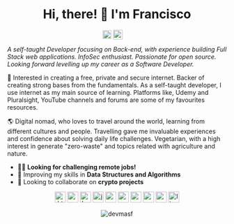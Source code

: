 <!-- ![alt text](https://images.unsplash.com/photo-1477948879622-5f16e220fa42?ixlib=rb-1.2.1&ixid=eyJhcHBfaWQiOjEyMDd9&auto=format&fit=crop&w=1350&q=80) -->
<!-- ![alt text](https://media-exp1.licdn.com/dms/image/C4E16AQGb8nitjNusOg/profile-displaybackgroundimage-shrink_200_800/0?e=1599696000&v=beta&t=IUbrlWWAwf6WjfB19nMI2sSHZA5m8UOh1SmIU6RQlt4) -->

<h1 align="center">Hi, there! 👋 I'm Francisco</h1>

<p align="center"><a href="https://linkedin.com/in/devmasf" target="blank"><img align="center" src="https://devicons.github.io/devicon/devicon.git/icons/linkedin/linkedin-original.svg" alt="devmasf" height="20" width="20" /></a> <a href="https://angel.co/u/devmasf" target="blank"><img align="center" src="https://img.icons8.com/ios/2x/angelist.png" alt="devmasf" height="22" width="22" /></a> <a href="https://devnomad.surge.sh/" target="blank"><img align="center" src="https://img.icons8.com/metro/2x/globe.png" height="17" width="17" /></a></p>

*A self-taught Developer focusing on Back-end, with experience building Full Stack web applications. InfoSec enthusiast. Passionate for open source. Looking forward levelling up my career as a Software Developer.*

🚀 Interested in creating a free, private and secure internet. Backer of creating strong bases from the fundamentals.
As a self-taught developer, I use internet as my main source of learning. Platforms like, Udemy and Pluralsight, YouTube channels and forums are some of my favourites resources.

🌎 Digital nomad, who loves to travel around the world, learning from different cultures and people. Travelling gave me invaluable experiences and confidence about solving daily life challenges. Vegetarian, with a high interest in generate "zero-waste" and topics related with agriculture and nature.

- 👨‍💻 **Looking for challenging remote jobs!**
- 🌱 Improving my skills in **Data Structures and Algorithms**
- 🧙‍ Looking to collaborate on **crypto projects**

<p align="center"><img src="https://devicons.github.io/devicon/devicon.git/icons/html5/html5-original-wordmark.svg" alt="html5" width="25" height="25"/> <img src="https://devicons.github.io/devicon/devicon.git/icons/css3/css3-original-wordmark.svg" alt="css3" width="25" height="25"/> <img src="https://devicons.github.io/devicon/devicon.git/icons/bootstrap/bootstrap-plain.svg" alt="bootstrap" width="25" height="25"/> <img src="https://devicons.github.io/devicon/devicon.git/icons/javascript/javascript-original.svg" alt="javascript" width="25" height="25"/> <img src="https://devicons.github.io/devicon/devicon.git/icons/vuejs/vuejs-original.svg" alt="vuejs" width="25" height="25"/> <img src="https://devicons.github.io/devicon/devicon.git/icons/nodejs/nodejs-plain.svg" alt="nodejs" width="25" height="25"/> <img src="https://devicons.github.io/devicon/devicon.git/icons/express/express-original.svg" alt="express" width="25" height="25"/> <img src="https://devicons.github.io/devicon/devicon.git/icons/mongodb/mongodb-original-wordmark.svg" alt="mongodb" width="25" height="25"/> <img src="https://devicons.github.io/devicon/devicon.git/icons/postgresql/postgresql-original-wordmark.svg" alt="postgresql" width="25" height="25"/> <img src="https://devicons.github.io/devicon/devicon.git/icons/linux/linux-original.svg" alt="linux" width="25" height="25"/> </p><p align="center"></p>

<p align="center"> <img src="https://komarev.com/ghpvc/?username=devmasf" alt="devmasf" /> </p>

<!--
**devmasf/devmasf** is a ✨ _special_ ✨ repository because its `README.md` (this file) appears on your GitHub profile.

Here are some ideas to get you started:

- 🔭 I’m currently working on ...
- 🌱 I’m currently learning ...
- 👯 I’m looking to collaborate on ...
- 🤔 I’m looking for help with ...
- 💬 Ask me about ...
- 📫 How to reach me: ...
- 😄 Pronouns: ...
- ⚡ Fun fact: ...
-->
